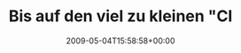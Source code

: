---
retweeted: false
source: <a href="http://twitter.com" rel="nofollow">Twitter Web Client</a>
entities:
  hashtags:
  - text: cupcake
    indices:
    - '61'
    - '69'
  symbols: []
  user_mentions: []
  urls: []
display_text_range:
- '0'
- '139'
favorite_count: '0'
id_str: '1696788969'
truncated: false
retweet_count: '0'
id: '1696788969'
created_at: Mon May 04 15:58:58 +0000 2009
favorited: false
full_text: 'Bis auf den viel zu kleinen "Clear Notifications" Knopf, ist #cupcake
  wirklich sehr geil. Flotter, Hübscher, Stabiler. Und endlich Widgets!'
lang: de
tags:
- cupcake
- pesos:twitter
date: '2009-05-04T15:58:58+00:00'
src: https://twitter.com/bascht/status/1696788969
original_url: https://twitter.com/bascht/status/1696788969
type: twitter_tweet
text: 'Bis auf den viel zu kleinen "Clear Notifications" Knopf, ist #cupcake wirklich
  sehr geil. Flotter, Hübscher, Stabiler. Und endlich Widgets!'
title: Bis auf den viel zu kleinen "Cl

---